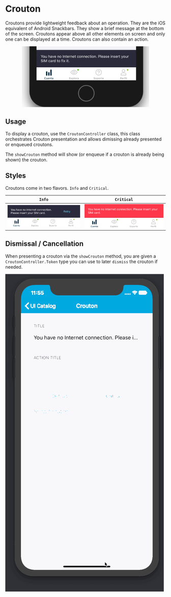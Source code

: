 #  Crouton

Croutons provide lightweight feedback about an operation. They are the iOS equivalent of Android Snackbars. They show a brief message at the bottom of the screen. Croutons appear above all other elements on screen and only one can be displayed at a time.
Croutons can also contain an action.

<p align="center">
<img width="400" alt="portfolio_view" src="./docs/images/crouton-info.png">
</p>

## Usage

To display a crouton, use the `CroutonController` class, this class orchestrates Crouton presentation and allows dimissing already presented or enqueued croutons.

The `showCrouton` method will show (or enqueue if a crouton is already being shown) the crouton.

## Styles

Croutons come in two flavors. `Info` and `Critical`.

| `Info`                                        | `Critical`                                        |
|-----------------------------------------------|---------------------------------------------------|
| ![Info](./docs/images/crouton-style-info.png) | ![Info](./docs/images/crouton-style-critical.png) |

## Dismissal / Cancellation

When presenting a crouton via the `showCrouton` method, you are given a `CroutonController.Token` type you can use to later `dismiss` the crouton if needed.

![Demo](./docs/images/crouton-demo.gif)

